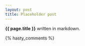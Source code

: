 ```yaml
---
layout: post
title: Placeholder post
---
```


**{{ page.title }}** written in markdown.

{% hasty_comments %}
